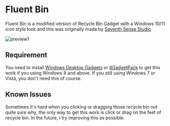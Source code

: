 # Fluent Bin

Fluent Bin is a modified version of Recycle Bin Gadget with a Windows 10/11 icon style look and this was originally made by [Seventh Sense Studio](http://win7gadgets.com/pc-system/recycle_bin.html)

![preview1](https://github.com/Alephzero17/Recycle-Bin-Fluent/blob/main/preview/preview1.png)

## Requirement
You need to install [Windows Desktop Gadgets](https://winaero.com/desktop-gadgets-and-sidebar-for-windows-10/?utm_source=software&utm_medium=in-app&utm_campaign=winaerotweaker&utm_content=getgadgets) or [8GadgetPack](https://8gadgetpack.net/) to get this work if you using Windows 8 and above. If you still using Windows 7 or Vista, you don't need this of course.

## Known Issues
Sometimes it's hard when you clicking or dragging those recycle bin not quite sure why, the only way to get this work is click or drag on the feet of recycle bin. In the future, i try improving this as possible.
